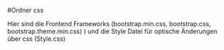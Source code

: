 #Ordner css

Hier sind die Frontend Frameworks (bootstrap.min.css, bootstrap.css, bootstrap.theme.min.css) )  und die Style Datei für optische Änderungen über css (Style.css)
